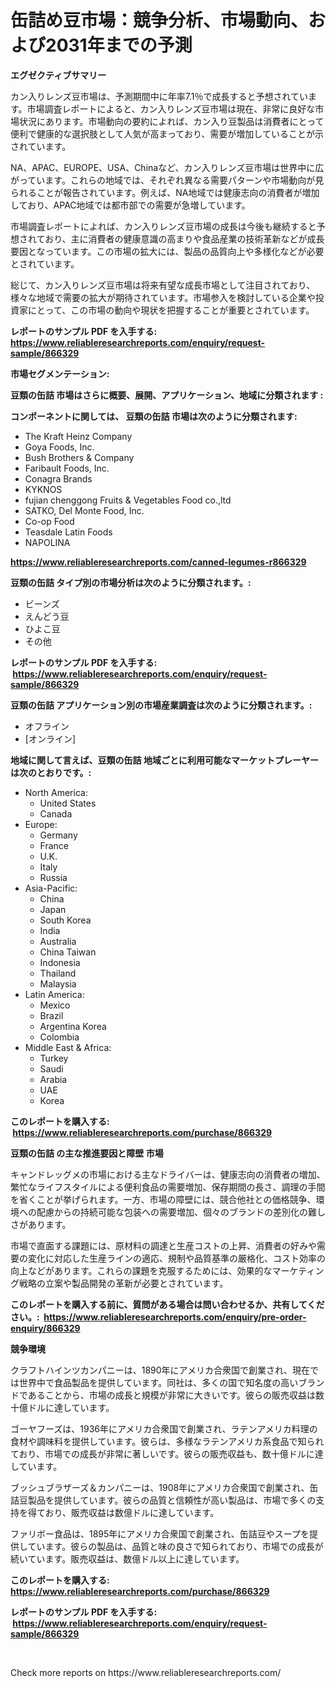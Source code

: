 <p><h1>缶詰め豆市場：競争分析、市場動向、および2031年までの予測</h1></p><p><strong>エグゼクティブサマリー</strong></p>
<p><p>カン入りレンズ豆市場は、予測期間中に年率7.1％で成長すると予想されています。市場調査レポートによると、カン入りレンズ豆市場は現在、非常に良好な市場状況にあります。市場動向の要約によれば、カン入り豆製品は消費者にとって便利で健康的な選択肢として人気が高まっており、需要が増加していることが示されています。</p><p>NA、APAC、EUROPE、USA、Chinaなど、カン入りレンズ豆市場は世界中に広がっています。これらの地域では、それぞれ異なる需要パターンや市場動向が見られることが報告されています。例えば、NA地域では健康志向の消費者が増加しており、APAC地域では都市部での需要が急増しています。</p><p>市場調査レポートによれば、カン入りレンズ豆市場の成長は今後も継続すると予想されており、主に消費者の健康意識の高まりや食品産業の技術革新などが成長要因となっています。この市場の拡大には、製品の品質向上や多様化などが必要とされています。</p><p>総じて、カン入りレンズ豆市場は将来有望な成長市場として注目されており、様々な地域で需要の拡大が期待されています。市場参入を検討している企業や投資家にとって、この市場の動向や現状を把握することが重要とされています。</p></p>
<p><strong>レポートのサンプル PDF を入手する: <a href="https://www.reliableresearchreports.com/enquiry/request-sample/866329">https://www.reliableresearchreports.com/enquiry/request-sample/866329</a></strong></p>
<p><strong>市場セグメンテーション:</strong></p>
<p><strong> 豆類の缶詰 市場はさらに概要、展開、アプリケーション、地域に分類されます :</strong></p>
<p><strong>コンポーネントに関しては、 豆類の缶詰 市場は次のように分類されます: &nbsp;</strong></p>
<p><ul><li>The Kraft Heinz Company</li><li>Goya Foods, Inc.</li><li>Bush Brothers & Company</li><li>Faribault Foods, Inc.</li><li>Conagra Brands</li><li>KYKNOS</li><li>fujian chenggong Fruits & Vegetables Food co.,ltd</li><li>SATKO, Del Monte Food, Inc.</li><li>Co-op Food</li><li>Teasdale Latin Foods</li><li>NAPOLINA</li></ul></p>
<p><strong><a href="https://www.reliableresearchreports.com/canned-legumes-r866329">https://www.reliableresearchreports.com/canned-legumes-r866329</a></strong></p>
<p><strong> 豆類の缶詰 タイプ別の市場分析は次のように分類されます。:</strong></p>
<p><ul><li>ビーンズ</li><li>えんどう豆</li><li>ひよこ豆</li><li>その他</li></ul></p>
<p><strong>レポートのサンプル PDF を入手する: &nbsp;<a href="https://www.reliableresearchreports.com/enquiry/request-sample/866329">https://www.reliableresearchreports.com/enquiry/request-sample/866329</a></strong></p>
<p><strong> 豆類の缶詰 アプリケーション別の市場産業調査は次のように分類されます。:</strong></p>
<p><ul><li>オフライン</li><li>[オンライン]</li></ul></p>
<p><strong>地域に関して言えば、豆類の缶詰 地域ごとに利用可能なマーケットプレーヤーは次のとおりです。:</strong></p>
<p><ul>
    <li>
        North America:
        <ul>
            <li>United States</li>
            <li>Canada</li>
        </ul>
    </li>
    <li>
        Europe:
        <ul>
            <li>Germany</li>
            <li>France</li>
            <li>U.K.</li>
            <li>Italy</li>
            <li>Russia</li>
        </ul>
    </li>
    <li>
        Asia-Pacific:
        <ul>
            <li>China</li>
            <li>Japan</li>
            <li>South Korea</li>
            <li>India</li>
            <li>Australia</li>
            <li>China Taiwan</li>
            <li>Indonesia</li>
            <li>Thailand</li>
            <li>Malaysia</li>
        </ul>
    </li>
    <li>
        Latin America:
        <ul>
            <li>Mexico</li>
            <li>Brazil</li>
            <li>Argentina Korea</li>
            <li>Colombia</li>
        </ul>
    </li>
    <li>
        Middle East & Africa:
        <ul>
            <li>Turkey</li>
            <li>Saudi</li>
            <li>Arabia</li>
            <li>UAE</li>
            <li>Korea</li>
        </ul>
    </li>
    </ul></p>
<p><strong>このレポートを購入する: &nbsp;<a href="https://www.reliableresearchreports.com/purchase/866329">https://www.reliableresearchreports.com/purchase/866329</a></strong></p>
<p><strong>豆類の缶詰 の主な推進要因と障壁 市場</strong></p>
<p><p>キャンドレッグメの市場における主なドライバーは、健康志向の消費者の増加、繁忙なライフスタイルによる便利食品の需要増加、保存期間の長さ、調理の手間を省くことが挙げられます。一方、市場の障壁には、競合他社との価格競争、環境への配慮からの持続可能な包装への需要増加、個々のブランドの差別化の難しさがあります。</p><p>市場で直面する課題には、原材料の調達と生産コストの上昇、消費者の好みや需要の変化に対応した生産ラインの適応、規制や品質基準の厳格化、コスト効率の向上などがあります。これらの課題を克服するためには、効果的なマーケティング戦略の立案や製品開発の革新が必要とされています。</p></p>
<p><strong>このレポートを購入する前に、質問がある場合は問い合わせるか、共有してください。:&nbsp; <a href="https://www.reliableresearchreports.com/enquiry/pre-order-enquiry/866329">https://www.reliableresearchreports.com/enquiry/pre-order-enquiry/866329</a></strong></p>
<p><strong>競争環境</strong></p>
<p><p>クラフトハインツカンパニーは、1890年にアメリカ合衆国で創業され、現在では世界中で食品製品を提供しています。同社は、多くの国で知名度の高いブランドであることから、市場の成長と規模が非常に大きいです。彼らの販売収益は数十億ドルに達しています。</p><p>ゴーヤフーズは、1936年にアメリカ合衆国で創業され、ラテンアメリカ料理の食材や調味料を提供しています。彼らは、多様なラテンアメリカ系食品で知られており、市場での成長が非常に著しいです。彼らの販売収益も、数十億ドルに達しています。</p><p>ブッシュブラザーズ＆カンパニーは、1908年にアメリカ合衆国で創業され、缶詰豆製品を提供しています。彼らの品質と信頼性が高い製品は、市場で多くの支持を得ており、販売収益は数億ドルに達しています。</p><p>ファリボー食品は、1895年にアメリカ合衆国で創業され、缶詰豆やスープを提供しています。彼らの製品は、品質と味の良さで知られており、市場での成長が続いています。販売収益は、数億ドル以上に達しています。</p></p>
<p><strong>このレポートを購入する: &nbsp; <a href="https://www.reliableresearchreports.com/purchase/866329">https://www.reliableresearchreports.com/purchase/866329</a></strong></p>
<p><strong>レポートのサンプル PDF を入手する: &nbsp;<a href="https://www.reliableresearchreports.com/enquiry/request-sample/866329">https://www.reliableresearchreports.com/enquiry/request-sample/866329</a></strong><strong></strong></p>
<p>&nbsp;</p>
<p>Check more reports on https://www.reliableresearchreports.com/</p>